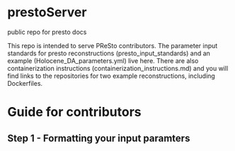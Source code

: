 # prestoServer
public repo for presto docs

This repo is intended to serve PReSto contributors. The parameter input standards for presto reconstructions (presto_input_standards) and an example (Holocene_DA_parameters.yml) live here. There are also containerization instructions (containerization_instructions.md) and you will find links to the repositories for two example reconstructions, including Dockerfiles.

# Guide for contributors

## Step 1 - Formatting your input paramters

